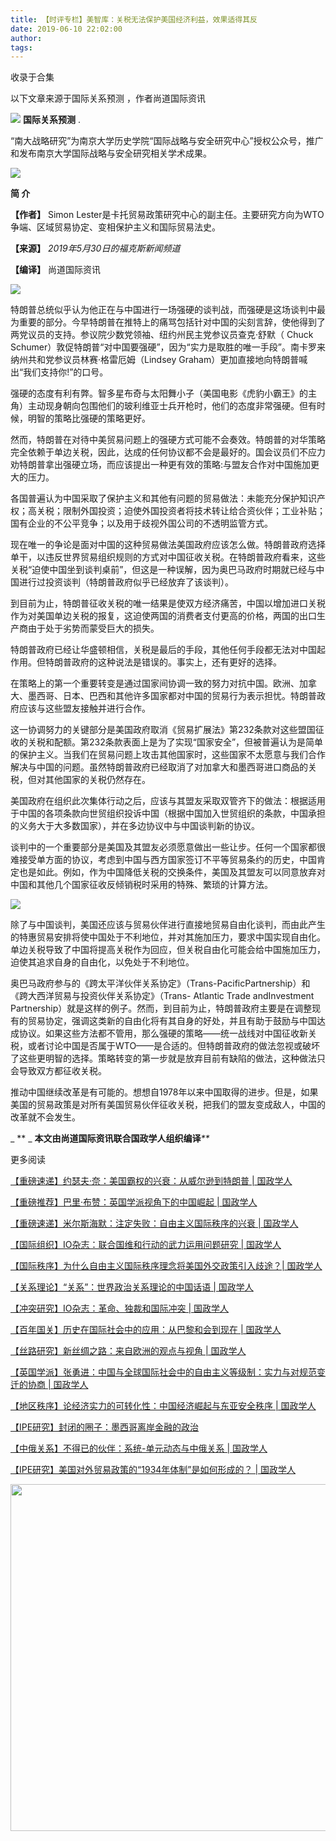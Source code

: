 ```yaml
---
title: 【时评专栏】美智库：关税无法保护美国经济利益，效果适得其反
date: 2019-06-10 22:02:00
author: 
tags: 
---
```



收录于合集

以下文章来源于国际关系预测 ，作者尚道国际资讯

![](/images/3137/2.png) **国际关系预测** .

“南大战略研究”为南京大学历史学院“国际战略与安全研究中心”授权公众号，推广和发布南京大学国际战略与安全研究相关学术成果。

![](/images/3137/3.gif)  

  

**简 介**

  

 **【作者】** Simon Lester是卡托贸易政策研究中心的副主任。主要研究方向为WTO争端、区域贸易协定、变相保护主义和国际贸易法史。

 **【来源】** _2019年5月30日的福克斯新闻频道_

 **【编译】** 尚道国际资讯

![](/images/3137/4.jpeg)

  

特朗普总统似乎认为他正在与中国进行一场强硬的谈判战，而强硬是这场谈判中最为重要的部分。今早特朗普在推特上的痛骂包括针对中国的尖刻言辞，使他得到了两党议员的支持。参议院少数党领袖、纽约州民主党参议员查克·舒默（
Chuck Schumer）敦促特朗普“对中国要强硬”，因为“实力是取胜的唯一手段”。南卡罗来纳州共和党参议员林赛·格雷厄姆（Lindsey
Graham）更加直接地向特朗普喊出“我们支持你!”的口号。  

  

强硬的态度有利有弊。智多星布奇与太阳舞小子（美国电影《虎豹小霸王》的主角）主动现身朝向包围他们的玻利维亚士兵开枪时，他们的态度非常强硬。但有时候，明智的策略比强硬的策略更好。

  

然而，特朗普在对待中美贸易问题上的强硬方式可能不会奏效。特朗普的对华策略完全依赖于单边关税，因此，达成的任何协议都不会是最好的。国会议员们不应力劝特朗普拿出强硬立场，而应该提出一种更有效的策略:与盟友合作对中国施加更大的压力。

  

各国普遍认为中国采取了保护主义和其他有问题的贸易做法：未能充分保护知识产权；高关税；限制外国投资；迫使外国投资者将技术转让给合资伙伴；工业补贴；国有企业的不公平竞争；以及用于歧视外国公司的不透明监管方式。

  

现在唯一的争论是面对中国的这种贸易做法美国政府应该怎么做。特朗普政府选择单干，以违反世界贸易组织规则的方式对中国征收关税。在特朗普政府看来，这些关税“迫使中国坐到谈判桌前”，但这是一种误解，因为奥巴马政府时期就已经与中国进行过投资谈判（特朗普政府似乎已经放弃了该谈判）。

  

到目前为止，特朗普征收关税的唯一结果是使双方经济痛苦，中国以增加进口关税作为对美国单边关税的报复，这迫使两国的消费者支付更高的价格，两国的出口生产商由于处于劣势而蒙受巨大的损失。

  

特朗普政府已经让华盛顿相信，关税是最后的手段，其他任何手段都无法对中国起作用。但特朗普政府的这种说法是错误的。事实上，还有更好的选择。

  

在策略上的第一个重要转变是通过国家间协调一致的努力对抗中国。欧洲、加拿大、墨西哥、日本、巴西和其他许多国家都对中国的贸易行为表示担忧。特朗普政府应该与这些盟友接触并进行合作。

  

这一协调努力的关键部分是美国政府取消《贸易扩展法》第232条款对这些盟国征收的关税和配额。第232条款表面上是为了实现“国家安全”，但被普遍认为是简单的保护主义。当我们在贸易问题上攻击其他国家时，这些国家不太愿意与我们合作解决与中国的问题。虽然特朗普政府已经取消了对加拿大和墨西哥进口商品的关税，但对其他国家的关税仍然存在。

  

美国政府在组织此次集体行动之后，应该与其盟友采取双管齐下的做法：根据适用于中国的各项条款向世贸组织投诉中国（根据中国加入世贸组织的条款，中国承担的义务大于大多数国家），并在多边协议中与中国谈判新的协议。

  

谈判中的一个重要部分是美国及其盟友必须愿意做出一些让步。任何一个国家都很难接受单方面的协议，考虑到中国与西方国家签订不平等贸易条约的历史，中国肯定也是如此。例如，作为中国降低关税的交换条件，美国及其盟友可以同意放弃对中国和其他几个国家征收反倾销税时采用的特殊、繁琐的计算方法。

  

![](/images/3137/5.jpeg)

  

除了与中国谈判，美国还应该与贸易伙伴进行直接地贸易自由化谈判，而由此产生的特惠贸易安排将使中国处于不利地位，并对其施加压力，要求中国实现自由化。单边关税导致了中国将提高关税作为回应，但关税自由化可能会给中国施加压力，迫使其追求自身的自由化，以免处于不利地位。

  

奥巴马政府参与的《跨太平洋伙伴关系协定》（Trans-PacificPartnership）和《跨大西洋贸易与投资伙伴关系协定》（Trans-
Atlantic Trade andInvestment
Partnership）就是这样的例子。然而，到目前为止，特朗普政府主要是在调整现有的贸易协定，强调这类新的自由化将有其自身的好处，并且有助于鼓励与中国达成协议。如果这些方法都不管用，那么强硬的策略——统一战线对中国征收新关税，或者讨论中国是否属于WTO——是合适的。但特朗普政府的做法忽视或破坏了这些更明智的选择。策略转变的第一步就是放弃目前有缺陷的做法，这种做法只会导致双方都征收关税。

  

推动中国继续改革是有可能的。想想自1978年以来中国取得的进步。但是，如果美国的贸易政策是对所有美国贸易伙伴征收关税，把我们的盟友变成敌人，中国的改革就不会发生。

  

 _ ** _ **本文由尚道国际资讯联合国政学人组织编译**_**_

  

更多阅读

[【重磅速递】约瑟夫·奈：美国霸权的兴衰：从威尔逊到特朗普 |
国政学人](http://mp.weixin.qq.com/s?__biz=MzI3MTYzMzE5Mw==&mid=2247489590&idx=1&sn=a1322f34c7cfd0be1494d05e33a345ca&chksm=eb3f8670dc480f66a5effd17824651511e60daf3fc4b2cdd2f22e159885e4a01f1af8266fb4d&scene=21#wechat_redirect)  

[【重磅推荐】巴里·布赞：英国学派视角下的中国崛起 |
国政学人](http://mp.weixin.qq.com/s?__biz=MzI3MTYzMzE5Mw==&mid=2247489394&idx=1&sn=1699017a6fcabe15d599c00751470a2e&chksm=eb3f8934dc48002288f0a19989586b155b87a4bfb1f9cb3d7954d27aa15c1c128f78c6b1c1da&scene=21#wechat_redirect)  

[【重磅速递】米尔斯海默：注定失败：自由主义国际秩序的兴衰 |
国政学人](http://mp.weixin.qq.com/s?__biz=MzI3MTYzMzE5Mw==&mid=2247489451&idx=1&sn=f0df9cb9e133b8e77a57a37c46e36af8&chksm=eb3f89eddc4800fb16ada6166aa8e68333d2f3b9e1153bb02af335d77817a2ddea9803281550&scene=21#wechat_redirect)  

[【国际组织】IO杂志：联合国维和行动的武力运用问题研究 |
国政学人](http://mp.weixin.qq.com/s?__biz=MzI3MTYzMzE5Mw==&mid=2247489767&idx=1&sn=8bfe4bdef9c0c3fbb76acc6331805c6d&chksm=eb3f86a1dc480fb704537017dd03aa34614d73592775655e29375fc1a457ebcfb06fd00c3a51&scene=21#wechat_redirect)

[【国际秩序】为什么自由主义国际秩序理念将美国外交政策引入歧途？|
国政学人](http://mp.weixin.qq.com/s?__biz=MzI3MTYzMzE5Mw==&mid=2247489775&idx=1&sn=21ef70bf9e6efaa1273a7eb095a3b65f&chksm=eb3f86a9dc480fbf758cadcddf2f4b47702dd09650784442b8e8bab6b17be10cd46b16b96fd8&scene=21#wechat_redirect)  

[【关系理论】“关系”：世界政治关系理论的中国话语 |
国政学人](http://mp.weixin.qq.com/s?__biz=MzI3MTYzMzE5Mw==&mid=2247489791&idx=1&sn=c33af3e53142517a8b8f9b9cf317815a&chksm=eb3f86b9dc480fafef9629649f3b3c872a7aae3de608e7fa9a60614f0b5bcea7c874a73dc72f&scene=21#wechat_redirect)  

[【冲突研究】IO杂志：革命、独裁和国际冲突 |
国政学人](http://mp.weixin.qq.com/s?__biz=MzI3MTYzMzE5Mw==&mid=2247489812&idx=1&sn=59a2b43634f032f8e7e8e0f0aa63a7aa&chksm=eb3f8752dc480e44392aa84508ad1348614f2c08cf8c3ad06646a579322673e3722b8b472592&scene=21#wechat_redirect)

[【百年国关】历史在国际社会中的应用：从巴黎和会到现在 |
国政学人](http://mp.weixin.qq.com/s?__biz=MzI3MTYzMzE5Mw==&mid=2247489797&idx=1&sn=14c4ecc4368691606d311b967e6c3705&chksm=eb3f8743dc480e55b8944078a9acdefa01dc7355f6bb10dc1b7dc6ddd6e60d566c66a71606dd&scene=21#wechat_redirect)  

[【丝路研究】新丝绸之路：来自欧洲的观点与视角 |
国政学人](http://mp.weixin.qq.com/s?__biz=MzI3MTYzMzE5Mw==&mid=2247489828&idx=1&sn=57d4d13a9fa4ee2743ada310145b176b&chksm=eb3f8762dc480e74e861e5200fc02bd5d1ffa3d7f074846d7eb986a1ddc8a4fee30939ec21f2&scene=21#wechat_redirect)  

[【英国学派】张勇进：中国与全球国际社会中的自由主义等级制：实力与对规范变迁的协商 |
国政学人](http://mp.weixin.qq.com/s?__biz=MzI3MTYzMzE5Mw==&mid=2247489838&idx=1&sn=2901fbc33924bafc2a731db1dee3e094&chksm=eb3f8768dc480e7ec5ee610af89890064e553134df7a6b49abf186cbfc1359d5a3fc200eccc1&scene=21#wechat_redirect)  

[【地区秩序】论经济实力的可转化性：中国经济崛起与东亚安全秩序 |
国政学人](http://mp.weixin.qq.com/s?__biz=MzI3MTYzMzE5Mw==&mid=2247489851&idx=1&sn=538c1798944da03569966bca343b221f&chksm=eb3f877ddc480e6bb675dea02c5e5b67f6869e335cc62cc5d87f89313d734a7bf9ca28d778d1&scene=21#wechat_redirect)  

[【IPE研究】封闭的圈子：墨西哥离岸金融的政治](http://mp.weixin.qq.com/s?__biz=MzI3MTYzMzE5Mw==&mid=2247489873&idx=1&sn=2f7ac5233daa9e35f9dbac2bb6a291bd&chksm=eb3f8717dc480e01dbb1bd81bc2724e8d47e92c259619da17f5f0aefafb7240b2e751e2c8411&scene=21#wechat_redirect)  

[【中俄关系】不得已的伙伴：系统-单元动态与中俄关系 |
国政学人](http://mp.weixin.qq.com/s?__biz=MzI3MTYzMzE5Mw==&mid=2247489885&idx=1&sn=74ec3a28d640c37f4a4d02b993d2cbc6&chksm=eb3f871bdc480e0db2a92fea3c3671f3c6667a4fa7ef75e3d663e5c9b2dacb3a8ae96a700e75&scene=21#wechat_redirect)  

[【IPE研究】美国对外贸易政策的“1934年体制”是如何形成的？ |
国政学人](http://mp.weixin.qq.com/s?__biz=MzI3MTYzMzE5Mw==&mid=2247489904&idx=1&sn=1eefc55ee262aa61a30ceacddeb59043&chksm=eb3f8736dc480e2082f3eaba8c9994664b132e7f599157bbcc877aec69572b763abe544097bf&scene=21#wechat_redirect)  

  

<img src='/images/3137/6.gif' width='554.306px' />

